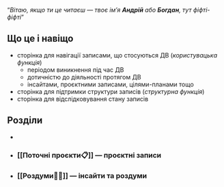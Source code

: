 “*Вітаю, якщо ти це читаєш — твоє ім’я **Андрій** або **Богдан**, тут фіфті-фіфті*”
## Що це і навіщо
- сторінка для навігації записами, що стосуються ДВ (*користувацька функція*)
	- періодом виникнення під час ДВ 
	- дотичністю до діяльності протягом ДВ
	- інсайтами, проєктними записами, цілями-планами тощо
- сторінка для підтримки структури записів (*структурна функція*)
- сторінка для відслідковування стану записів
## Розділи
- 
- ### [[Поточні проєкти📋]] — проєктні записи
- ### [[Роздуми🧘‍♀️]] — інсайти та роздуми
